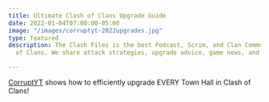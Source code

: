 ```yaml
---
title: Ultimate Clash of Clans Upgrade Guide
date: 2022-01-04T07:00:00-05:00
image: "/images/corruptyt-2022upgrades.jpg"
type: featured
description: The Clash Files is the best Podcast, Scrim, and Clan Community in Clash
  of Clans. We share attack strategies, upgrade advice, game news, and base design.

---
```

[CorruptYT](https://www.youtube.com/channel/UCXqIe8YrT3zw8f3W73Q7qhg) shows how to efficiently upgrade EVERY Town Hall in Clash of Clans!
